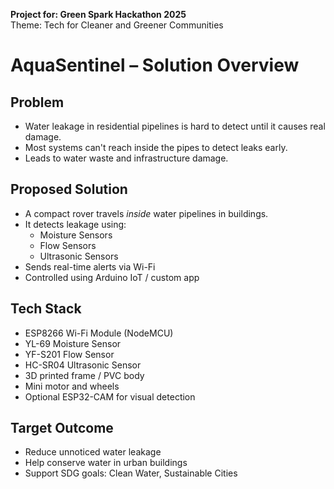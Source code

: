 **Project for: Green Spark Hackathon 2025**  
Theme: Tech for Cleaner and Greener Communities

#  AquaSentinel – Solution Overview

##  Problem
- Water leakage in residential pipelines is hard to detect until it causes real damage.
- Most systems can't reach inside the pipes to detect leaks early.
- Leads to water waste and infrastructure damage.

##  Proposed Solution
- A compact rover travels *inside* water pipelines in buildings.
- It detects leakage using:
  - Moisture Sensors
  - Flow Sensors
  - Ultrasonic Sensors
- Sends real-time alerts via Wi-Fi
- Controlled using Arduino IoT / custom app

##  Tech Stack
- ESP8266 Wi-Fi Module (NodeMCU)
- YL-69 Moisture Sensor
- YF-S201 Flow Sensor
- HC-SR04 Ultrasonic Sensor
- 3D printed frame / PVC body
- Mini motor and wheels
- Optional ESP32-CAM for visual detection

##  Target Outcome
- Reduce unnoticed water leakage
- Help conserve water in urban buildings
- Support SDG goals: Clean Water, Sustainable Cities
